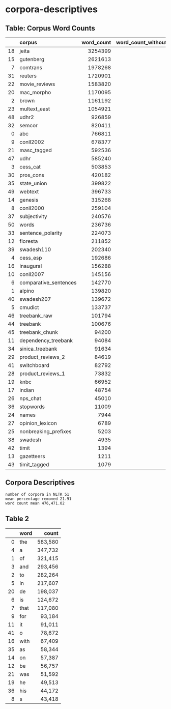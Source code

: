 # corpora-descriptives

## Table: Corpus Word Counts
|    | corpus                |   word_count |   word_count_without_stopwords |   percentage_removed |
|---:|:----------------------|-------------:|-------------------------------:|---------------------:|
| 18 | jeita                 |      3254399 |                        3250655 |            0.115044  |
| 15 | gutenberg             |      2621613 |                        1505565 |           42.571     |
|  7 | comtrans              |      1978268 |                        1643819 |           16.9062    |
| 31 | reuters               |      1720901 |                        1258365 |           26.8775    |
| 22 | movie_reviews         |      1583820 |                         875409 |           44.728     |
| 20 | mac_morpho            |      1170095 |                         953771 |           18.4877    |
|  2 | brown                 |      1161192 |                         674660 |           41.8994    |
| 23 | multext_east          |      1054921 |                         955219 |            9.45113   |
| 48 | udhr2                 |       926859 |                         883679 |            4.65875   |
| 32 | semcor                |       820411 |                         479739 |           41.5246    |
|  0 | abc                   |       766811 |                         470377 |           38.658     |
|  9 | conll2002             |       678377 |                         606108 |           10.6532    |
| 21 | masc_tagged           |       592536 |                         375761 |           36.5843    |
| 47 | udhr                  |       585240 |                         552477 |            5.59822   |
|  3 | cess_cat              |       503853 |                         443160 |           12.0458    |
| 30 | pros_cons             |       420182 |                         336460 |           19.9252    |
| 35 | state_union           |       399822 |                         228730 |           42.792     |
| 49 | webtext               |       396733 |                         275232 |           30.6254    |
| 14 | genesis               |       315268 |                         261219 |           17.1438    |
|  8 | conll2000             |       259104 |                         171750 |           33.7139    |
| 37 | subjectivity          |       240576 |                         137278 |           42.9378    |
| 50 | words                 |       236736 |                         236315 |            0.177835  |
| 33 | sentence_polarity     |       224073 |                         128187 |           42.7923    |
| 12 | floresta              |       211852 |                         172250 |           18.6932    |
| 39 | swadesh110            |       202340 |                         201286 |            0.520905  |
|  4 | cess_esp              |       192686 |                         170119 |           11.7118    |
| 16 | inaugural             |       156288 |                          79952 |           48.8432    |
| 10 | conll2007             |       145156 |                         133510 |            8.02309   |
|  6 | comparative_sentences |       142770 |                          80299 |           43.7564    |
|  1 | alpino                |       139820 |                         125994 |            9.88843   |
| 40 | swadesh207            |       139672 |                         139045 |            0.448909  |
|  5 | cmudict               |       133737 |                         133199 |            0.402282  |
| 46 | treebank_raw          |       101794 |                          68927 |           32.2878    |
| 44 | treebank              |       100676 |                          69400 |           31.066     |
| 45 | treebank_chunk        |        94200 |                          62906 |           33.2208    |
| 11 | dependency_treebank   |        94084 |                          62808 |           33.2426    |
| 34 | sinica_treebank       |        91634 |                          91634 |            0         |
| 29 | product_reviews_2     |        84619 |                          48438 |           42.7575    |
| 41 | switchboard           |        82792 |                          49466 |           40.2527    |
| 28 | product_reviews_1     |        73832 |                          38300 |           48.1255    |
| 19 | knbc                  |        66952 |                          66952 |            0         |
| 17 | indian                |        48754 |                          48754 |            0         |
| 26 | nps_chat              |        45010 |                          31301 |           30.4577    |
| 36 | stopwords             |        11009 |                          10326 |            6.20401   |
| 24 | names                 |         7944 |                           7944 |            0         |
| 27 | opinion_lexicon       |         6789 |                           6783 |            0.0883783 |
| 25 | nonbreaking_prefixes  |         5203 |                           5142 |            1.1724    |
| 38 | swadesh               |         4935 |                           4840 |            1.92503   |
| 42 | timit                 |         1394 |                            742 |           46.7719    |
| 13 | gazetteers            |         1211 |                           1211 |            0         |
| 43 | timit_tagged          |         1079 |                            577 |           46.5246    |

## Corpora Descriptives
```
number of corpora in NLTK 51
mean percentage removed 21.91
word count mean 476,471.02
```
## Table 2 
|    | word   |   count |
|---:|:-------|--------:|
|  0 | the    |  583,580 |
|  4 | a      |  347,732 |
|  1 | of     |  321,415 |
|  3 | and    |  293,456 |
|  2 | to     |  282,264 |
|  5 | in     |  217,607 |
| 20 | de     |  198,037 |
|  6 | is     |  124,672 |
|  7 | that   |  117,080 |
|  9 | for    |   93,184 |
| 11 | it     |   91,011 |
| 41 | o      |   78,672 |
| 16 | with   |   67,409 |
| 35 | as     |   58,344 |
| 14 | on     |   57,387 |
| 12 | be     |   56,757 |
| 21 | was    |   51,592 |
| 19 | he     |   49,513 |
| 36 | his    |   44,172 |
|  8 | s      |   43,418 |
